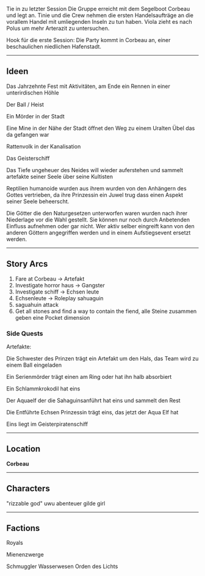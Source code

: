 
Tie in zu letzter Session
Die Gruppe erreicht mit dem Segelboot Corbeau und legt an.
Tinie und die Crew nehmen die ersten Handelsaufträge an die vorallem Handel mit umliegenden Inseln zu tun haben.
Viola zieht es nach Polus um mehr Arterazit zu untersuchen.



Hook für die erste Session:
Die Party kommt in Corbeau an, einer beschaulichen niedlichen Hafenstadt.


---
## Ideen

Das Jahrzehnte Fest mit Aktivitäten, am Ende ein Rennen in einer unterirdischen Höhle

Der Ball / Heist

Ein Mörder in der Stadt

Eine Mine in der Nähe der Stadt öffnet den Weg zu einem Uralten Übel das da gefangen war

Rattenvolk in der Kanalisation

Das Geisterschiff



Das Tiefe ungeheuer des Neides will wieder auferstehen und sammelt artefakte seiner Seele über seine Kultisten

Reptilien humanoide wurden aus ihrem wurden von den Anhängern des Gottes vertrieben, da ihre Prinzessin ein Juwel trug dass einen Aspekt seiner Seele beheerscht.

Die Götter die den Naturgesetzen unterworfen waren wurden nach ihrer Niederlage vor die Wahl gestellt. Sie können nur noch durch Anbetenden Einfluss aufnehmen oder gar nicht. Wer aktiv selber eingreift kann von den anderen Göttern angegriffen werden und in einem Aufstiegsevent ersetzt werden.

---
## Story Arcs


1. Fare at Corbeau -> Artefakt
2. Investigate horror haus -> Gangster
3. Investigate schiff -> Echsen leute
4. Echsenleute -> Roleplay sahuaguin
5. saguahuin attack 
6. Get all stones and find a way to contain the fiend, alle Steine zusammen geben eine Pocket dimension


### Side Quests

Artefakte:

Die Schwester des Prinzen trägt ein Artefakt um den Hals, das Team wird zu einem Ball eingeladen

Ein Serienmörder trägt einen am Ring oder hat ihn halb absorbiert

Ein Schlammkrokodil hat eins

Der Aquaelf der die Sahaguinsanführt hat eins und sammelt den Rest

Die Entführte Echsen Prinzessin trägt eins, das jetzt der Aqua Elf hat

Eins liegt im Geisterpiratenschiff

---
## Location

**Corbeau**


---
## Characters

"rizzable god"
uwu abenteuer gilde girl


---
## Factions

Royals

Mienenzwerge 

Schmuggler
Wasserwesen
Orden des Lichts


